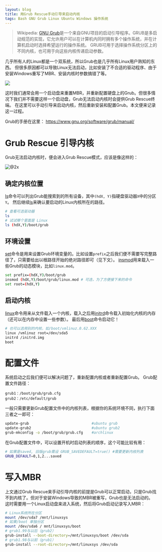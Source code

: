 ```yaml
---
layout: blog
title: 用Grub Rescue手动引导来启动内核
tags: Bash GNU Grub Linux Ubuntu Windows 操作系统
---
```


> Wikipedia: [GNU Grub][grub]是一个来自GNU项目的启动引导程序。GRUB是多启动规范的实现，它允许用户可以在计算机内同时拥有多个操作系统，并在计算机启动时选择希望运行的操作系统。
> GRUB可用于选择操作系统分区上的不同内核，也可用于向这些内核传递启动参数。

几乎所有人的Linux都是一个双系统，所以Grub也是几乎所有Linux用户熟知的东西。
但很多原因都可以导致Linux无法启动，比如安装了不合适的驱动程序、由于安装Windows重写了MBR、安装内核时参数搞错了等。

![](/assets/img/blog/grub.png)

这时我们通常会用一个启动盘来重置MBR，并重新配置硬盘上的Grub。但很多情况下我们并不需要这样一个启动盘，Grub无法启动内核时会提供Grub Rescue终端。
在这里可以手动引导来启动内核，然后重新安装和配置Grub。本文便来记录这一过程。

Grub的手册在这里： <https://www.gnu.org/software/grub/manual/>

<!--more-->

# Grub Rescue 引导内核

Grub无法启动内核时，便会进入Grub Rescue模式，应该是像这样的：

![@2x](/assets/img/blog/grub-rescue.png)

## 确定内核位置

[ls]命令可以列出Grub能搜索到的所有设备，其中`(hdX, Y)`指硬盘驱动器`X`中的分区`Y`。
然后继续[ls]来确认要启动的Linux内核所在的路径。

```bash
# 查看可选驱动器
ls 
# 试试哪个里面是 Linux
ls (hdX,Y)/boot/grub 
```

## 环境设置

[set]命令是用来设置Grub环境变量的。比如设置`prefix`之后我们便不需要写完整路径了，只需要给出以根路径开始的绝对路径即可（见下文）。
[insmod]用来载入一些Grub的动态模块，比如`linux.mod`。

```bash
set prefix=(hdX,Y)/boot/grub
insmod (hdX,Y)/boot/grub/linux.mod # 可选，为了方便接下来的命令
set root=(hdX,Y)
```

## 启动内核

[linux]命令用来从文件载入一个内核，载入之后用[initrd]命令载入初始化内核的内存（还可以在内存中设置一些参数）。
最后用[boot]命令启动它！

```bash
# 也可以选用别的内核，如/boot/vmlinuz.0.62.XXX
linux /vmlinuz root=/dev/sda5       
initrd /initrd.img
boot
```

# 配置文件

系统启动之后我们便可以解决问题了，重新配置内核或者重新配置Grub。 Grub配置文件路径：

```
grub1：/boot/grub/grub.cfg
grub2：/etc/default/grub
```

一般只需要更新Grub配置文件中的内核列表，根据你的系统环境不同，执行下面三者之一即可：

```bash
update-grub                             #ubuntu grub
update-grub2                            #ubuntu grub2
grub-mkconfig -o /boot/grub/grub.cfg    #archlinux
```

在Grub配置文件中，可以设置开机时启动列表的顺序，这个可能比较有用：

```bash
# 如果是saved, 旧版grub需设 GRUB_SAVEDEFAULT=true() #需要更新内核列表
GRUB_DEFAULT=0,1,2...saved    
```

# 写入MBR

上文通过Grub Rescue来手动引导内核的前提是Grub可以正常启动，只是Grub找不到内核了。但对于安装Windows导致的MBR被重写，Grub也是无法启动的。
这时需要用一个Linux启动盘来进入系统，然后将Grub启动记录写入MBR：

```bash
# Linux系统所在分区
mount /dev/sda7 /mnt/linuxsys           
# 如果/boot 单独分区
mount /dev/sda6 / mnt/linuxsys/boot     
# grub1.99与以后（grub2）
grub-install --boot-directory=/mnt/linuxsys/boot /dev/sda     
# grub1.98与以前（grub1）
grub-install --root-directory=/mnt/linuxsys /dev/sda          
```

[grub]: https://zh.wikipedia.org/wiki/GNU_GRUB
[grub]: https://zh.wikipedia.org/wiki/GNU_GRUB
[linux]: https://www.gnu.org/software/grub/manual/html_node/linux.html#linux
[initrd]: https://www.gnu.org/software/grub/manual/html_node/initrd.html
[boot]: https://www.gnu.org/software/grub/manual/html_node/boot.html
[insmod]: https://www.gnu.org/software/grub/manual/html_node/insmod.html
[set]: https://www.gnu.org/software/grub/manual/html_node/set.html
[ls]: https://www.gnu.org/software/grub/manual/html_node/ls.html

